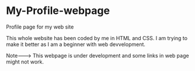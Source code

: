 # My-Profile-webpage
Profile page for my web site

This whole website has been coded by me in HTML and CSS. I am trying to make it better as I am a beginner with web devvelopment.

Note--->  This webpage is under development and some links in web page might not work.
